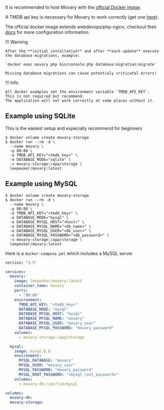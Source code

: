 It is recommended to host Movary with the [official Docker image](https://hub.docker.com/r/leepeuker/movary).

A TMDB api key is necessary for Movary to work correctly (get one [here](https://www.themoviedb.org/settings/api)).

The official docker image extends webdevops/php-nginx, checkout
their [docs](https://dockerfile.readthedocs.io/en/latest/content/DockerImages/dockerfiles/php-nginx.html) for more configuration information.

!!! Warning

    After the **initial installation** and after **each update** execute the database migrations, example:

    `docker exec movary php bin/console.php database:migration:migrate`

    Missing database migrations can cause potentialy criticatal errors!

!!! Info

    All docker examples set the environment variable `TMDB_API_KEY`.
    This is not required but recommend. 
    The application will not work correctly at some places without it.


## Example using SQLite

This is the easiest setup and especially recommend for beginners

```shell
$ docker volume create movary-storage
$ docker run --rm -d \
  --name movary \
  -p 80:80 \
  -e TMDB_API_KEY="<tmdb_key>" \
  -e DATABASE_MODE="sqlite" \
  -v movary-storage:/app/storage \
  leepeuker/movary:latest
```

## Example using MySQL

```shell
$ docker volume create movary-storage
$ docker run --rm -d \
  --name movary \
  -p 80:80 \
  -e TMDB_API_KEY="<tmdb_key>" \
  -e DATABASE_MODE="mysql" \
  -e DATABASE_MYSQL_HOST="<host>" \
  -e DATABASE_MYSQL_NAME="<db_name>" \
  -e DATABASE_MYSQL_USER="<db_user>" \
  -e DATABASE_MYSQL_PASSWORD="<db_password>" \
  -v movary-storage:/app/storage \
  leepeuker/movary:latest
```

Here is a `docker-compose.yml` which includes a MySQL server

```yaml
version: "3.5"

services:
  movary:
    image: leepeuker/movary:latest
    container_name: movary
    ports:
      - "80:80"
    environment:
      TMDB_API_KEY: "<tmdb_key>"
      DATABASE_MODE: "mysql"
      DATABASE_MYSQL_HOST: "mysql"
      DATABASE_MYSQL_NAME: "movary"
      DATABASE_MYSQL_USER: "movary_user"
      DATABASE_MYSQL_PASSWORD: "movary_password"
    volumes:
      - movary-storage:/app/storage

  mysql:
    image: mysql:8.0
    environment:
      MYSQL_DATABASE: "movary"
      MYSQL_USER: "movary_user"
      MYSQL_PASSWORD: "movary_password"
      MYSQL_ROOT_PASSWORD: "<mysql_root_password>"
    volumes:
      - movary-db:/var/lib/mysql

volumes:
  movary-db:
  movary-storage:
```
